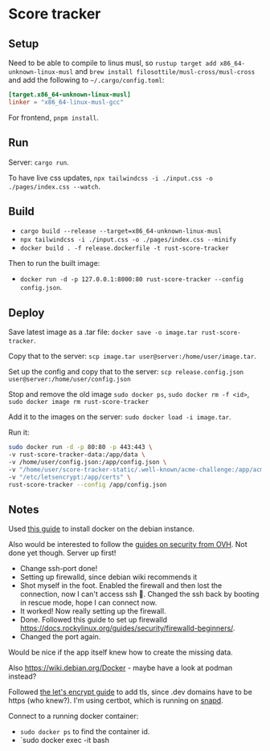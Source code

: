 # Score tracker

## Setup

Need to be able to compile to linus musl, so
`rustup target add x86_64-unknown-linux-musl` and
`brew install filosottile/musl-cross/musl-cross` and add the following to
`~/.cargo/config.toml`:

```toml
[target.x86_64-unknown-linux-musl]
linker = "x86_64-linux-musl-gcc"
```

For frontend, `pnpm install`.

## Run

Server: `cargo run`.

To have live css updates,
`npx tailwindcss -i ./input.css -o ./pages/index.css --watch`.

## Build

- `cargo build --release --target=x86_64-unknown-linux-musl`
- `npx tailwindcss -i ./input.css -o ./pages/index.css --minify`
- `docker build . -f release.dockerfile -t rust-score-tracker`

Then to run the built image:

- `docker run -d -p 127.0.0.1:8000:80 rust-score-tracker --config config.json`.

## Deploy

Save latest image as a .tar file: `docker save -o image.tar rust-score-tracker`.

Copy that to the server: `scp image.tar user@server:/home/user/image.tar`.

Set up the config and copy that to the server:
`scp release.config.json user@server:/home/user/config.json`

Stop and remove the old image `sudo docker ps`, `sudo docker rm -f <id>`,
`sudo docker image rm rust-score-tracker`

Add it to the images on the server: `sudo docker load -i image.tar`.

Run it:

```bash
sudo docker run -d -p 80:80 -p 443:443 \
-v rust-score-tracker-data:/app/data \
-v /home/user/config.json:/app/config.json \
-v "/home/user/score-tracker-static/.well-known/acme-challenge:/app/acme" \
-v "/etc/letsencrypt:/app/certs" \
rust-score-tracker --config /app/config.json
```

## Notes

Used
[this guide](https://www.digitalocean.com/community/tutorials/how-to-install-and-use-docker-on-debian-10)
to install docker on the debian instance.

Also would be interested to follow the
[guides on security from OVH](https://help.ovhcloud.com/csm/en-gb-vps-security-tips?id=kb_article_view&sysparm_article=KB0047706).
Not done yet though. Server up first!

- Change ssh-port done!
- Setting up firewalld, since debian wiki recommends it
- Shot myself in the foot. Enabled the firewall and then lost the connection,
  now I can't access ssh :facepalm:. Changed the ssh back by booting in rescue
  mode, hope I can connect now.
- It worked! Now really setting up the firewall.
- Done. Followed this guide to set up firewalld
  https://docs.rockylinux.org/guides/security/firewalld-beginners/.
- Changed the port again.

Would be nice if the app itself knew how to create the missing data.

Also https://wiki.debian.org/Docker - maybe have a look at podman instead?

Followed [the let's encrypt guide](https://letsencrypt.org/getting-started/) to
add tls, since .dev domains have to be https (who knew?). I'm using certbot,
which is running on
[snapd](https://snapcraft.io/docs/installing-snap-on-debian).

Connect to a running docker container:

- `sudo docker ps` to find the container id.
- `sudo docker exec -it <id> bash
